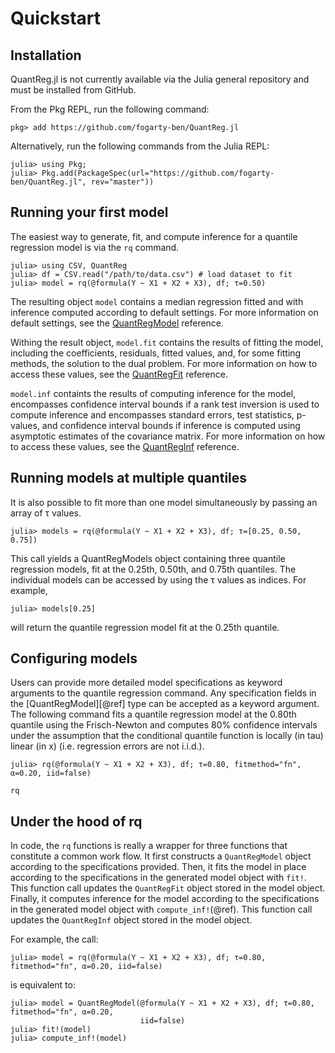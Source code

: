 # Quickstart

## Installation

QuantReg.jl is not currently available via the Julia general repository and must be
installed from GitHub.

From the Pkg REPL, run the following command:

```
pkg> add https://github.com/fogarty-ben/QuantReg.jl
```
Alternatively, run the following commands from the Julia REPL:

```
julia> using Pkg;  
julia> Pkg.add(PackageSpec(url="https://github.com/fogarty-ben/QuantReg.jl", rev="master"))
```

## Running your first model

The easiest way to generate, fit, and compute inference for a quantile regression model is
via the `rq` command.

```
julia> using CSV, QuantReg
julia> df = CSV.read("/path/to/data.csv") # load dataset to fit
julia> model = rq(@formula(Y ~ X1 + X2 + X3), df; τ=0.50)
```

The resulting object `model` contains a median regression fitted and with inference computed
according to default settings. For more information on default settings, see the
[QuantRegModel](@ref) reference.

Withing the result object, `model.fit` contains the results of fitting the model, including
the coefficients, residuals, fitted values, and, for some fitting methods, the solution to
the dual problem. For more information on how to access these values, see the
[QuantRegFit](@ref) reference.

`model.inf` containts the results of computing inference for the model, encompasses
confidence interval bounds if a rank test inversion is used to compute inference and
encompasses standard errors, test statistics, p-values, and confidence interval bounds if
inference is computed using asymptotic estimates of the covariance matrix. For more
information on how to access these values, see the [QuantRegInf](@ref) reference.

## Running models at multiple quantiles

It is also possible to fit more than one model simultaneously by passing an array of τ 
values. 

```
julia> models = rq(@formula(Y ~ X1 + X2 + X3), df; τ=[0.25, 0.50, 0.75])
```

This call yields a QuantRegModels object containing three quantile regression models, fit at
the 0.25th, 0.50th, and 0.75th quantiles. The individual models can be accessed by using the
τ values as indices. For example,

```
julia> models[0.25]
```

will return the quantile regression model fit at the 0.25th quantile.

## Configuring models

Users can provide more detailed model specifications as keyword arguments to the quantile
regression command. Any specification fields in the [QuantRegModel][@ref] type can
be accepted as a keyword argument. The following command fits a quantile regression model at
the 0.80th quantile using the Frisch-Newton and computes 80% confidence intervals under the
assumption that the conditional quantile function is locally (in tau) linear (in x) (i.e.
regression errors are not i.i.d.).

```
julia> rq(@formula(Y ~ X1 + X2 + X3), df; τ=0.80, fitmethod="fn", α=0.20, iid=false)
```

```@docs
rq
```

## Under the hood of rq

In code, the `rq` functions is really a wrapper for three functions that constitute a common
work flow. It first constructs a `QuantRegModel` object according to the specifications
provided. Then, it fits the model in place according to the specifications in the generated
model object with `fit!`. This function call updates the `QuantRegFit` object
stored in the model object. Finally, it computes inference for the model according to the
specifications in the generated model object with `compute_inf!`(@ref). This
function call updates the `QuantRegInf` object stored in the model object.

For example, the call:

```
julia> model = rq(@formula(Y ~ X1 + X2 + X3), df; τ=0.80, fitmethod="fn", α=0.20, iid=false)
```

is equivalent to:

```
julia> model = QuantRegModel(@formula(Y ~ X1 + X2 + X3), df; τ=0.80, fitmethod="fn", α=0.20, 
                             iid=false)
julia> fit!(model)
julia> compute_inf!(model)
```